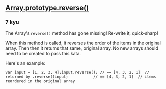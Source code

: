 <h2><a href=https://www.codewars.com/kata/53b2ff49b82af296ce001139/train/javascript target="_blank">Array.prototype.reverse()</a></h2><h3>7 kyu</h3><p>The Array's <code>reverse()</code> method has gone missing! Re-write it, quick-sharp!</p><p>When this method is called, it reverses the order of the items in the original array. Then then it returns that same, original array. No new arrays should need to be created to pass this kata.</p><p>Here's an example:</p><pre><code class="language-javascript"><span class="cm-keyword">var</span> <span class="cm-def">input</span> <span class="cm-operator">=</span> [<span class="cm-number">1</span>, <span class="cm-number">2</span>, <span class="cm-number">3</span>, <span class="cm-number">4</span>];<span class="cm-variable">input</span>.<span class="cm-property">reverse</span>(); <span class="cm-comment">// == [4, 3, 2, 1]  // returned by .reverse()</span><span class="cm-variable">input</span>;           <span class="cm-comment">// == [4, 3, 2, 1]  // items reordered in the original array</span></code></pre>